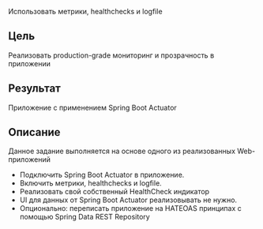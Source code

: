 Использовать метрики, healthchecks и logfile

## Цель

Реализовать production-grade мониторинг и прозрачность в приложении

## Результат

Приложение с применением Spring Boot Actuator

## Описание

Данное задание выполняется на основе одного из реализованных Web-приложений

- Подключить Spring Boot Actuator в приложение.
- Включить метрики, healthchecks и logfile.
- Реализовать свой собственный HealthCheck индикатор
- UI для данных от Spring Boot Actuator реализовывать не нужно.
- Опционально: переписать приложение на HATEOAS принципах с помощью Spring Data REST Repository